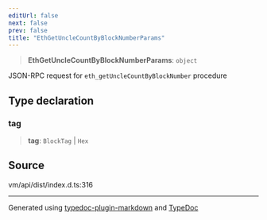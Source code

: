 ```yaml
---
editUrl: false
next: false
prev: false
title: "EthGetUncleCountByBlockNumberParams"
---
```


> **EthGetUncleCountByBlockNumberParams**: `object`

JSON-RPC request for `eth_getUncleCountByBlockNumber` procedure

## Type declaration

### tag

> **tag**: `BlockTag` \| `Hex`

## Source

vm/api/dist/index.d.ts:316

***
Generated using [typedoc-plugin-markdown](https://www.npmjs.com/package/typedoc-plugin-markdown) and [TypeDoc](https://typedoc.org/)
